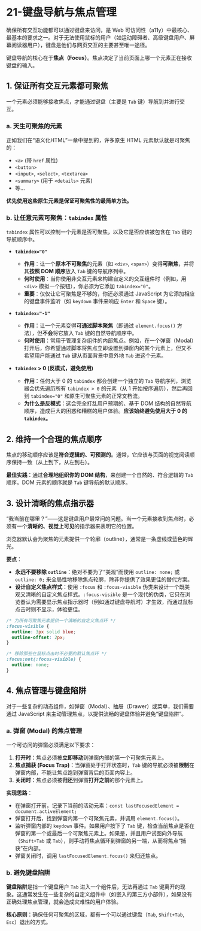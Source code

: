 # 21-键盘导航与焦点管理

确保所有交互功能都可以通过键盘来访问，是 Web 可访问性（a11y）中最核心、最基本的要求之一。对于无法使用鼠标的用户（如运动障碍者、高级键盘用户、屏幕阅读器用户），键盘是他们与网页交互的主要甚至唯一途径。

键盘导航的核心在于**焦点（Focus）**。焦点决定了当前页面上哪一个元素正在接收键盘的输入。

## 1. 保证所有交互元素都可聚焦

一个元素必须能够接收焦点，才能通过键盘（主要是 `Tab` 键）导航到并进行交互。

### a. 天生可聚焦的元素

正如我们在“语义化HTML”一章中提到的，许多原生 HTML 元素默认就是可聚焦的：
*   `<a>` (带 `href` 属性)
*   `<button>`
*   `<input>`, `<select>`, `<textarea>`
*   `<summary>` (用于 `<details>` 元素)
*   等...

**优先使用这些原生元素是保证可聚焦性的最简单方法。**

### b. 让任意元素可聚焦：`tabindex` 属性

`tabindex` 属性可以控制一个元素是否可聚焦，以及它是否应该被包含在 `Tab` 键的导航顺序中。

*   **`tabindex="0"`**
    *   **作用**：让一个**原本不可聚焦**的元素（如 `<div>`, `<span>`）变得**可聚焦**，并将其**按照 DOM 顺序**放入 `Tab` 键的导航序列中。
    *   **何时使用**：当你使用非交互元素来构建自定义的交互组件时（例如，用 `<div>` 模拟一个按钮），你必须为它添加 `tabindex="0"`。
    *   **重要**：仅仅让它可聚焦是不够的，你还必须通过 JavaScript 为它添加相应的键盘事件监听（如 `keydown` 事件来响应 `Enter` 和 `Space` 键）。

*   **`tabindex="-1"`**
    *   **作用**：让一个元素变得**可通过脚本聚焦**（即通过 `element.focus()` 方法），但**不会**将它放入 `Tab` 键的自然导航顺序中。
    *   **何时使用**：常用于管理复杂组件的内部焦点。例如，在一个弹窗（Modal）打开后，你希望通过脚本将焦点立即设置到弹窗内的某个元素上，但又不希望用户能通过 `Tab` 键从页面背景中意外地 `Tab` 进这个元素。

*   **`tabindex` > 0 (反模式，避免使用)**
    *   **作用**：任何大于 0 的 `tabindex` 都会创建一个独立的 `Tab` 导航序列，浏览器会优先遍历所有 `tabindex > 0` 的元素（从 1 开始按序遍历），然后再回到 `tabindex="0"` 和原生可聚焦元素的正常文档流。
    *   **为什么是反模式**：这会完全打乱用户预期的、基于 DOM 结构的自然导航顺序，造成巨大的困惑和糟糕的用户体验。**应该始终避免使用大于 0 的 `tabindex`。**

## 2. 维持一个合理的焦点顺序

焦点的移动顺序应该是**符合逻辑的、可预测的**。通常，它应该与页面的视觉阅读顺序保持一致（从上到下，从左到右）。

**最佳实践**：通过**合理地组织你的 DOM 结构**，来创建一个自然的、符合逻辑的 `Tab` 顺序。DOM 元素的顺序就是 `Tab` 键导航的默认顺序。

## 3. 设计清晰的焦点指示器

“我当前在哪里？”——这是键盘用户最常问的问题。当一个元素接收到焦点时，必须有一个**清晰的、视觉上可见**的指示器来表明它的位置。

浏览器默认会为聚焦的元素提供一个轮廓（outline），通常是一条虚线或蓝色的辉光。

**要点**：
*   **永远不要移除 `outline`**：绝对不要为了“美观”而使用 `outline: none;` 或 `outline: 0;` 来全局性地移除焦点轮廓，除非你提供了效果更佳的替代方案。
*   **设计自定义焦点样式**：使用 `:focus` 和 `:focus-visible` 伪类来设计一个既美观又清晰的自定义焦点样式。`:focus-visible` 是一个现代的伪类，它只在浏览器认为需要显示焦点指示器时（例如通过键盘导航时）才生效，而通过鼠标点击时则不显示，体验更佳。

```css
/* 为所有可聚焦元素提供一个清晰的自定义焦点环 */
:focus-visible {
  outline: 3px solid blue;
  outline-offset: 2px;
}

/* 移除那些在鼠标点击时不必要的默认焦点环 */
:focus:not(:focus-visible) {
  outline: none;
}
```

## 4. 焦点管理与键盘陷阱

对于一些复杂的动态组件，如弹窗（Modal）、抽屉（Drawer）或菜单，我们需要通过 JavaScript 来主动管理焦点，以提供流畅的键盘体验并避免“键盘陷阱”。

### a. 弹窗 (Modal) 的焦点管理

一个可访问的弹窗必须满足以下要求：
1.  **打开时**：焦点必须被**立即移动**到弹窗内部的第一个可聚焦元素上。
2.  **焦点捕获 (Focus Trap)**：当弹窗处于打开状态时，`Tab` 键的导航必须被**限制**在弹窗内部，不能让焦点跑到弹窗背后的页面内容上。
3.  **关闭时**：焦点必须被**归还**到弹窗**打开之前**的那个元素上。

**实现思路**：
*   在弹窗打开前，记录下当前的活动元素：`const lastFocusedElement = document.activeElement;`
*   弹窗打开后，找到弹窗内第一个可聚焦元素，并调用 `element.focus()`。
*   监听弹窗内部的 `keydown` 事件。如果用户按下了 `Tab` 键，检查当前焦点是否在弹窗的第一个或最后一个可聚焦元素上。如果是，并且用户试图向外导航（`Shift+Tab` 或 `Tab`），则手动将焦点循环到弹窗的另一端，从而将焦点“捕获”在内部。
*   弹窗关闭时，调用 `lastFocusedElement.focus()` 来归还焦点。

### b. 避免键盘陷阱

**键盘陷阱**是指一个键盘用户 `Tab` 进入一个组件后，无法再通过 `Tab` 键离开的现象。这通常发生在一些复杂的自定义组件中（如嵌入的第三方小部件），如果没有正确处理焦点管理，就会造成灾难性的用户体验。

**核心原则**：确保任何可聚焦的区域，都有一个可以通过键盘（`Tab`, `Shift+Tab`, `Esc`）退出的方式。
